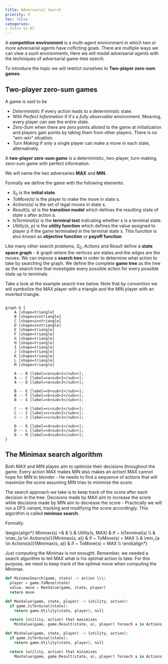 ```yaml
---
title: Adversarial Search 
priority: 4
toc: false
categories:
- Intro to AI 
---
```


A **competitive environment** is a multi-agent environment in which two or more adversarial agents have coflicting goals. There are multiple ways we can view a such environments, Here we will model adversarial agents with the techniques of adversarial game-tree search. 

To introduce the topic we will restrict ourselves to **Two-player zero-sum games**.

## Two-player zero-sum games

A game is said to be 

- _Deterministic_ if every action leads to a deterministic state.
- With _Perfect Information_ if it's a _fully observable_ environment. Meaning, every player can see the entire state.
- _Zero-Sum_ when there are zero points alloted to the game at initialization and players gain points by taking them from other players. There is no "win-win" situation.
- _Turn Making_ if only a single player can make a move in each state, alternatively.

A **two-player zero-sum game** is a deterministic, two-player, turn-making, zero-sum game with perfect information.

We will name the two adversaries **MAX** and **MIN**.

Formally we define the game with the following elements:

- $S_0$ is the **initial state**.
- _ToMove(s)_ is the player to make the move in state s.
- _Actions(s)_ is the set of legal moves in state s.
- _Result(s, a)_ is the **transition model** which defines the resulting state of state s after action a.
- _IsTerminal(s)_ is the **terminal test** indicating whether s is a terminal state.
- _Utility(s, p)_ is the **utility function** which defines the value assigned to player p if the game terminated in the terminal state s. This function is also known as **objective function** or **payoff function**

Like many other search problems, $S_0$, _Actions_ and _Result_ define a **state space graph** - A graph where the vertices are states and the edges are the moves. We can impose a **search tree** in order to determine what action to take by searching the graph. We define the complete **game tree** as the tree as the search tree that investigate every possible action for every possible state up to terminals.

Take a look at the example search tree below. Note that by convention we will symbolize the MAX player with a triangle and the MIN player with an inverted triangle.

```plantuml

graph G {
	A [shape=triangle]
	B [shape=invtriangle]
	C [shape=invtriangle]
	D [shape=invtriangle]
	E [shape=triangle]
	F [shape=triangle]
	G [shape=triangle]
	H [shape=triangle]
	I [shape=triangle]
	J [shape=triangle]
	K [shape=triangle]
	L [shape=triangle]
	M [shape=triangle]

	A -- B [label=<a<sub>1</sub>>];
	A -- C [label=<a<sub>2</sub>>];
	A -- D [label=<a<sub>3</sub>>];

	B -- E [label=<b<sub>1</sub>>];
	B -- F [label=<b<sub>2</sub>>];
	B -- G [label=<b<sub>3</sub>>];

	C -- H [label=<c<sub>1</sub>>];
	C -- I [label=<c<sub>2</sub>>];
	C -- J [label=<c<sub>3</sub>>];

	D -- K [label=<d<sub>1</sub>>];
	D -- L [label=<d<sub>2</sub>>];
	D -- M [label=<d<sub>3</sub>>];
}

```

## The Minimax search algorithm

Both MAX and MIN playes aim to optimize their decisions throughout the game. Every action MAX makes MIN also makes an action! MAX cannot hope for MIN to blunder - He needs to find a sequence of actions that will maximize the score assuming MIN tries to minimize the score.

The search approach we take is to keep track of the score after each decision in the tree. Decisions made by MAX aim to increase the score while decisions made by MIN aim to decrease the score - Practically we will run a DFS variant, tracking and modifying the score accordingly. This algorithm is called **minimax search**.

Formally:

\begin{align*}
Minmax(s) =& & \\\\
  & Utility(s, MAX) & if ~ IsTerminal(s) \\\\
  & \max_{a \in Actions(s)}{Minimax(s, a)} & if ~ ToMove(s) = MAX \\\\
  & \min_{a \in Actions(s)}{Minimax(s, a)} & if ~ ToMove(s) = MAX \\\\
\end{align*}

Just computing the Minimax is not enought. Remember, we needed a search algorithm to tell MAX what is his optimal action to take. For this purpose, we need to keep track of the optimal move when computing the Minimax.

```python
def MinimaxSearch(game, state) -> action \\\\
  player = game.ToMove(state)
  value, move = MaxValue(game, state, player)
  return move

def MaxValue(game, state, player) -> (utility, action):
  if game.IsTerminal(state):
    return game.Utility(state, player), null

  return (utility, action) that maximizes
    MinValue(game, game.Result(state, a), player) foreach a in Actions(state)

def MinValue(game, state, player) -> (utility, action):
  if game.IsTerminal(state):
    return game.Utility(state, player), null

  return (utility, action) that minimizes 
    MaxValue(game, game.Result(state, a), player) foreach a in Actions(state)

```
